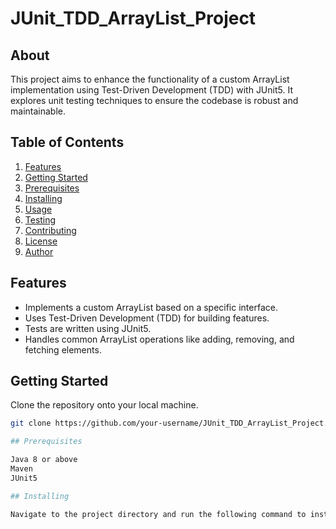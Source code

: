 # JUnit_TDD_ArrayList_Project

## About
This project aims to enhance the functionality of a custom ArrayList implementation using Test-Driven Development (TDD) with JUnit5. It explores unit testing techniques to ensure the codebase is robust and maintainable.

## Table of Contents
1. [Features](#features)
2. [Getting Started](#getting-started)
3. [Prerequisites](#prerequisites)
4. [Installing](#installing)
5. [Usage](#usage)
6. [Testing](#testing)
7. [Contributing](#contributing)
8. [License](#license)
9. [Author](#author)

## Features
- Implements a custom ArrayList based on a specific interface.
- Uses Test-Driven Development (TDD) for building features.
- Tests are written using JUnit5.
- Handles common ArrayList operations like adding, removing, and fetching elements.

## Getting Started
Clone the repository onto your local machine.

```bash
git clone https://github.com/your-username/JUnit_TDD_ArrayList_Project.git

## Prerequisites

Java 8 or above
Maven
JUnit5

## Installing

Navigate to the project directory and run the following command to install all the dependencies:
